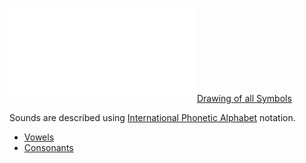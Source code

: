 ![Picture of all symbols|100000000](all-symbols.excalidraw.md)[Drawing of all Symbols](drawings/all-symbols.excalidraw)

Sounds are described using [International Phonetic Alphabet](https://en.wikipedia.org/wiki/International_Phonetic_Alphabet) notation.
- [Vowels](https://en.wikipedia.org/wiki/IPA_vowel_chart_with_audio)
- [Consonants](https://en.wikipedia.org/wiki/IPA_consonant_chart_with_audio)
